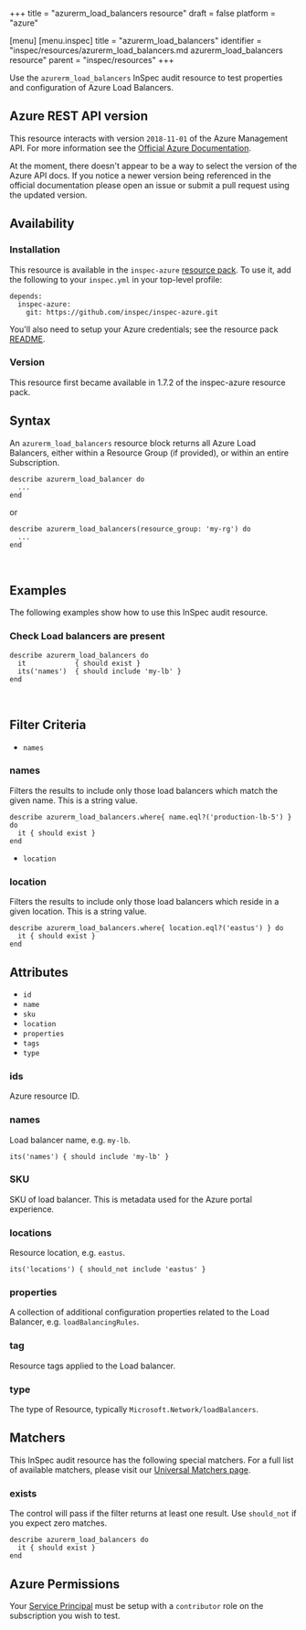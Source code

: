 +++
title = "azurerm_load_balancers resource"
draft = false
platform = "azure"

[menu]
  [menu.inspec]
    title = "azurerm_load_balancers"
    identifier = "inspec/resources/azurerm_load_balancers.md azurerm_load_balancers resource"
    parent = "inspec/resources"
+++


Use the `azurerm_load_balancers` InSpec audit resource to test properties and configuration of Azure Load Balancers.
<br />

## Azure REST API version

This resource interacts with version `2018-11-01` of the Azure Management API. For more
information see the [Official Azure Documentation](https://docs.microsoft.com/en-us/rest/api/load-balancer/loadbalancers/list).

At the moment, there doesn't appear to be a way to select the version of the
Azure API docs. If you notice a newer version being referenced in the official
documentation please open an issue or submit a pull request using the updated
version.

## Availability

### Installation

This resource is available in the `inspec-azure` [resource
pack](https://www.inspec.io/docs/reference/glossary/#resource-pack). To use it, add the
following to your `inspec.yml` in your top-level profile:

    depends:
      inspec-azure:
        git: https://github.com/inspec/inspec-azure.git

You'll also need to setup your Azure credentials; see the resource pack
[README](https://github.com/inspec/inspec-azure#inspec-for-azure).

### Version

This resource first became available in 1.7.2 of the inspec-azure resource pack.

## Syntax

An `azurerm_load_balancers` resource block returns all Azure Load Balancers, either within a Resource Group (if provided), or within an entire Subscription.

    describe azurerm_load_balancer do
      ...
    end
    
  or
  
    describe azurerm_load_balancers(resource_group: 'my-rg') do
      ...
    end

<br />

## Examples

The following examples show how to use this InSpec audit resource.

### Check Load balancers  are present

    describe azurerm_load_balancers do
      it            { should exist }
      its('names')  { should include 'my-lb' }
    end
<br />

## Filter Criteria

* `names`

### names

Filters the results to include only those load balancers which match the given name. This is a string value.

    describe azurerm_load_balancers.where{ name.eql?('production-lb-5') } do
      it { should exist }
    end
    
* `location`

### location

Filters the results to include only those load balancers which reside in a given location. This is a string value.

    describe azurerm_load_balancers.where{ location.eql?('eastus') } do
      it { should exist }
    end

## Attributes

- `id`
- `name`
- `sku`
- `location`
- `properties`
- `tags`
- `type`
    
### ids
Azure resource ID.

### names
Load balancer name, e.g. `my-lb`.
    
    its('names') { should include 'my-lb' }

### SKU
SKU of load balancer. This is metadata used for the Azure portal experience.

### locations
Resource location, e.g. `eastus`.

    its('locations') { should_not include 'eastus' }

### properties
A collection of additional configuration properties related to the Load Balancer, e.g. `loadBalancingRules`.

### tag
Resource tags applied to the Load balancer.

### type
The type of Resource, typically `Microsoft.Network/loadBalancers`.

## Matchers

This InSpec audit resource has the following special matchers. For a full list of available matchers,
please visit our [Universal Matchers page](https://www.inspec.io/docs/reference/matchers/).

### exists

The control will pass if the filter returns at least one result. Use
`should_not` if you expect zero matches.

    describe azurerm_load_balancers do
      it { should exist }
    end

## Azure Permissions

Your [Service
Principal](https://docs.microsoft.com/en-us/azure/azure-resource-manager/resource-group-create-service-principal-portal)
must be setup with a `contributor` role on the subscription you wish to test.
